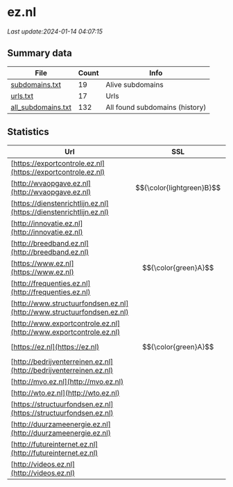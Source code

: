 # ez.nl
*Last update:2024-01-14 04:07:15*
## Summary data
| File       | Count | Info |
|------------|-------|------|
|[subdomains.txt](/data/ez/subdomains.txt)|19|Alive subdomains|
|[urls.txt](/data/ez/urls.txt)|17|Urls|
|[all_subdomains.txt](/data/ez/all_subdomains.txt)|132|All found subdomains (history)|
## Statistics
| Url | SSL | Server | Cookie | HSTS | CSP | XFO | XXP | RP | Tech |
|------------|-------|------|------|------|------|------|------|------|------|
|[https://exportcontrole.ez.nl](https://exportcontrole.ez.nl)| | | | | | | |:white_check_mark: |Nginx|
|[http://wvaopgave.ez.nl](http://wvaopgave.ez.nl)| $${\color{lightgreen}B}$$ | |:warning: |:white_check_mark: | | | | |:white_check_mark: |HSTS|
|[https://dienstenrichtlijn.ez.nl](https://dienstenrichtlijn.ez.nl)| | | | | | | |:white_check_mark: |Nginx|
|[http://innovatie.ez.nl](http://innovatie.ez.nl)| | | | | | | |:white_check_mark: ||
|[http://breedband.ez.nl](http://breedband.ez.nl)| | | | | | | |:white_check_mark: ||
|[https://www.ez.nl](https://www.ez.nl)| $${\color{green}A}$$ |nginx| |:white_check_mark: | |:warning: |:white_check_mark: |:white_check_mark: |:white_check_mark: ||
|[http://frequenties.ez.nl](http://frequenties.ez.nl)| | | | | | | |:white_check_mark: ||
|[http://www.structuurfondsen.ez.nl](http://www.structuurfondsen.ez.nl)| | | | | | | |:white_check_mark: ||
|[http://www.exportcontrole.ez.nl](http://www.exportcontrole.ez.nl)| | | | | | | |:white_check_mark: ||
|[https://ez.nl](https://ez.nl)| $${\color{green}A}$$ |nginx| |:white_check_mark: | |:warning: |:white_check_mark: |:white_check_mark: |:white_check_mark: ||
|[http://bedrijventerreinen.ez.nl](http://bedrijventerreinen.ez.nl)| | | | | | | |:white_check_mark: ||
|[http://mvo.ez.nl](http://mvo.ez.nl)| | | | | | | |:white_check_mark: ||
|[http://wto.ez.nl](http://wto.ez.nl)| | | | | | | |:white_check_mark: ||
|[https://structuurfondsen.ez.nl](https://structuurfondsen.ez.nl)| | | | | | | |:white_check_mark: |Nginx|
|[http://duurzameenergie.ez.nl](http://duurzameenergie.ez.nl)| | | | | | | |:white_check_mark: ||
|[http://futureinternet.ez.nl](http://futureinternet.ez.nl)| | | | | | | |:white_check_mark: ||
|[http://videos.ez.nl](http://videos.ez.nl)| | | | | | | |:white_check_mark: ||